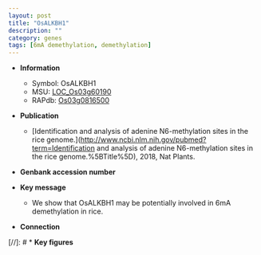 ```yaml
---
layout: post
title: "OsALKBH1"
description: ""
category: genes
tags: [6mA demethylation, demethylation]
---
```


* **Information**  
    + Symbol: OsALKBH1  
    + MSU: [LOC_Os03g60190](http://rice.uga.edu/cgi-bin/ORF_infopage.cgi?orf=LOC_Os03g60190)  
    + RAPdb: [Os03g0816500](http://rapdb.dna.affrc.go.jp/viewer/gbrowse_details/irgsp1?name=Os03g0816500)  

* **Publication**  
    + [Identification and analysis of adenine N6-methylation sites in the rice genome.](http://www.ncbi.nlm.nih.gov/pubmed?term=Identification and analysis of adenine N6-methylation sites in the rice genome.%5BTitle%5D), 2018, Nat Plants.

* **Genbank accession number**  

* **Key message**  
    + We show that OsALKBH1 may be potentially involved in 6mA demethylation in rice.

* **Connection**  

[//]: # * **Key figures**  


